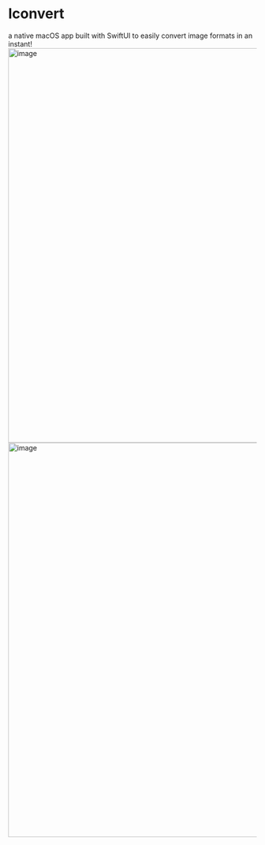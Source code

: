 # Iconvert

a native macOS app built with SwiftUI to easily convert image formats in an instant!
<img width="800" alt="image" src="https://github.com/jxhug/iconvert/assets/72482214/aa50f9fd-7701-4a5b-9a93-bb6b4bcfd5f1">
<img width="800" alt="image" src="https://github.com/jxhug/iconvert/assets/72482214/b52b6454-ca1c-4afa-af52-ede5d727624d">


